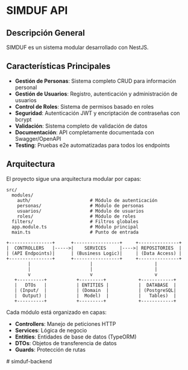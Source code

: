 # SIMDUF API

## Descripción General

SIMDUF es un sistema modular desarrollado con NestJS.

## Características Principales

- **Gestión de Personas**: Sistema completo CRUD para información personal
- **Gestión de Usuarios**: Registro, autenticación y administración de usuarios
- **Control de Roles**: Sistema de permisos basado en roles
- **Seguridad**: Autenticación JWT y encriptación de contraseñas con bcrypt
- **Validación**: Sistema completo de validación de datos
- **Documentación**: API completamente documentada con Swagger/OpenAPI
- **Testing**: Pruebas e2e automatizadas para todos los endpoints

## Arquitectura

El proyecto sigue una arquitectura modular por capas:

```plaintext
src/
  modules/
    auth/                      # Módulo de autenticación 
    personas/                  # Módulo de personas
    usuarios/                  # Módulo de usuarios
    roles/                     # Módulo de roles
  filters/                     # Filtros globales
  app.module.ts                # Módulo principal
  main.ts                      # Punto de entrada
```

```plaintext
+----------------+      +-----------------+     +---------------+
|  CONTROLLERS   |----->|    SERVICES     |---->| REPOSITORIES  |
| (API Endpoints)|      | (Business Logic)|     | (Data Access) |
+----------------+      +-----------------+     +---------------+
        |                      |                       |
        |                      |                       |
        v                      v                       v
   +----------+           +---------+            +------------+
   |   DTOs   |           | ENTITIES |           |  DATABASE  |
   | (Input/  |           | (Domain  |           | (PostgreSQL|
   |  Output) |           |  Model)  |           |   Tables)  |
   +----------+           +---------+            +------------+
```
  
Cada módulo está organizado en capas:

- **Controllers**: Manejo de peticiones HTTP
- **Services**: Lógica de negocio
- **Entities**: Entidades de base de datos (TypeORM)
- **DTOs**: Objetos de transferencia de datos
- **Guards**: Protección de rutas

#   s i m d u f - b a c k e n d 
 
 
